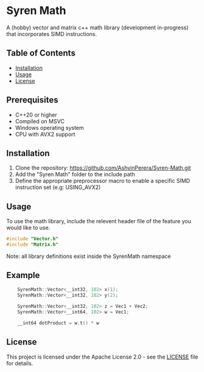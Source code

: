 # Syren Math
A (hobby) vector and matrix c++ math library (development in-progress) that incorporates SIMD instructions.

## Table of Contents
- [Installation](#installation)
- [Usage](#usage)
- [License](#license)

## Prerequisites
- C++20 or higher
- Compiled on MSVC 
- Windows operating system
- CPU with AVX2 support

## Installation
1. Clone the repository: https://github.com/AshvinPerera/Syren-Math.git
2. Add the "Syren Math" folder to the include path
3. Define the appropriate preprocessor macro to enable a specific SIMD instruction set (e.g: USING_AVX2)

## Usage
To use the math library, include the relevent header file of the feature you would like to use. 
```c++
#include "Vector.h"
#include "Matrix.h"
```

Note: all library definitions exist inside the SyrenMath namespace

## Example
```c++
    SyrenMath::Vector<__int32, 102> x(1);
    SyrenMath::Vector<__int32, 102> y(2);
    
    SyrenMath::Vector<__int32, 102> z = Vec1 + Vec2;
    SyrenMath::Vector<__int64, 102> w = Vec1;

    __int64 dotProduct = w.t() * w
```

## License
This project is licensed under the Apache License 2.0 - see the [LICENSE](LICENSE) file for details.
